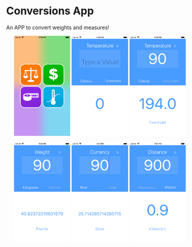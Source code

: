 # Conversions App
An APP to convert weights and measures!

<p align="center"><img src="/screenshots/screen1.png" width="30%" height="30%" />
<img src="/screenshots/screen2.png" width="30%" height="30%" />
<img src="/screenshots/screen3.png" width="30%" height="30%" /></p>

<p align="center"><img src="/screenshots/screen4.png" width="30%" height="30%" />
<img src="/screenshots/screen5.png" width="30%" height="30%" />
<img src="/screenshots/screen6.png" width="30%" height="30%" /></p>
